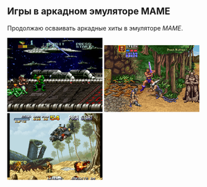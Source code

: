 <!--2021-11-15 01:50:02-->
## Игры в аркадном эмуляторе MAME
Продолжаю осваивать аркадные хиты в эмуляторе *MAME*.

<img src="./btoads-MAME.jpg" alt="Battletoads" width="220px">
<img src="./ga2-MAME.png" alt="Goldex Axe 2" width="220px">
<img src="./mslug-MAME.png" alt="Metal Slug" width="220px">
